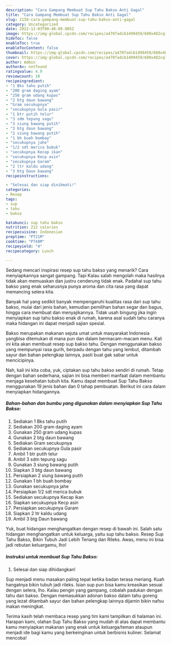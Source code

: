 ```yaml
---
description: "Cara Gampang Membuat Sup Tahu Bakso Anti Gagal"
title: "Cara Gampang Membuat Sup Tahu Bakso Anti Gagal"
slug: 2158-cara-gampang-membuat-sup-tahu-bakso-anti-gagal
category: Uncategorized
date: 2022-12-03T00:48:09.005Z
image: https://img-global.cpcdn.com/recipes/a470fadcb1499459/680x482cq70/sup-tahu-bakso-foto-resep-utama.jpg
hideToc: false
enableToc: true
enableTocContent: false
thumbnail: https://img-global.cpcdn.com/recipes/a470fadcb1499459/680x482cq70/sup-tahu-bakso-foto-resep-utama.jpg
cover: https://img-global.cpcdn.com/recipes/a470fadcb1499459/680x482cq70/sup-tahu-bakso-foto-resep-utama.jpg
author: Admin
authorAv: notfound
ratingvalue: 4.9
reviewcount: 10
recipeingredient:
- "1 Bks tahu putih"
- "200 gram daging ayam"
- "250 gram udang kupas"
- "2 btg daun bawang"
- "Gram secukupnya"
- "secukupnya Gula pasir"
- "1 btr putih telur"
- "3 sdm tepung sagu"
- "3 siung bawang putih"
- "3 btg daun bawang"
- "2 siung bawang putih"
- "1 bh buah bombay"
- "secukupnya jahe"
- "1/2 sdt merica bubuk"
- "secukupnya Kecap ikan"
- "secukupnya Kecp asin"
- "secukupnya Garam"
- "2 ltr kaldu udang"
- "3 btg Daun bawang"
recipeinstructions:

- "Selesai dan siap dinikmati!"
categories:
- Resep
tags:
- sup
- tahu
- bakso

katakunci: sup tahu bakso 
nutrition: 212 calories
recipecuisine: Indonesian
preptime: "PT21M"
cooktime: "PT48M"
recipeyield: "4"
recipecategory: Lunch

---
```



Sedang mencari inspirasi resep sup tahu bakso yang menarik? Cara menyiapkannya sangat gampang. Tapi Kalau salah mengolah maka hasilnya tidak akan memuaskan dan justru cenderung tidak enak. Padahal sup tahu bakso yang enak seharusnya punya aroma dan cita rasa yang dapat memancing selera kita.


Banyak hal yang sedikit banyak mempengaruhi kualitas rasa dari sup tahu bakso, mulai dari jenis bahan, kemudian pemilihan bahan segar dan bagus, hingga cara membuat dan menyajikannya. Tidak usah bingung jika ingin menyiapkan sup tahu bakso enak di rumah, karena asal sudah tahu caranya maka hidangan ini dapat menjadi sajian spesial.

Bakso merupakan makanan sejuta umat untuk masyarakat Indonesia yangbisa ditemukan di mana pun dan dalam bermacam-macam menu. Kali ini kita akan membuat resep sup bakso tahu. Dengan menggunakan bakso yang mempunyai rasa gurih, berpadu dengan tahu yang lembut, ditambah sayur dan bahan pelengkap lainnya, pasti buat gak sabar untuk mencicipinya.


Nah, kali ini kita coba, yuk, ciptakan sup tahu bakso sendiri di rumah. Tetap dengan bahan sederhana, sajian ini bisa memberi manfaat dalam membantu menjaga kesehatan tubuh kita. Kamu dapat membuat Sup Tahu Bakso menggunakan 19 jenis bahan dan 0 tahap pembuatan. Berikut ini cara dalam menyiapkan hidangannya.

<!--inarticleads1-->

##### Bahan-bahan dan bumbu yang digunakan dalam menyiapkan Sup Tahu Bakso:

1. Sediakan 1 Bks tahu putih
1. Sediakan 200 gram daging ayam
1. Gunakan 250 gram udang kupas
1. Gunakan 2 btg daun bawang
1. Sediakan Gram secukupnya
1. Sediakan secukupnya Gula pasir
1. Ambil 1 btr putih telur
1. Ambil 3 sdm tepung sagu
1. Gunakan 3 siung bawang putih
1. Siapkan 3 btg daun bawang
1. Persiapkan 2 siung bawang putih
1. Gunakan 1 bh buah bombay
1. Gunakan secukupnya jahe
1. Persiapkan 1/2 sdt merica bubuk
1. Sediakan secukupnya Kecap ikan
1. Siapkan secukupnya Kecp asin
1. Persiapkan secukupnya Garam
1. Siapkan 2 ltr kaldu udang
1. Ambil 3 btg Daun bawang


Yuk, buat hidangan menghangatkan dengan resep di bawah ini. Salah satu hidangan menghangatkan untuk keluarga, yaitu sup tahu bakso. Resep Sup Tahu Bakso, Bikin Tubuh Jadi Lebih Tenang dan Rileks. Awas, menu ini bisa jadi rebutan keluargamu, lho! 

<!--inarticleads2-->

##### Instruksi untuk membuat Sup Tahu Bakso:


1. Selesai dan siap dihidangkan!

Sup menjadi menu masakan paling tepat ketika badan terasa meriang. Kuah hangatnya bikin tubuh jadi rileks. Isian sup pun bisa kamu kreasikan sesuai dengan selera, lho. Kalau pengin yang gampang, cobalah padukan dengan tahu dan bakso. Dengan memasukkan adonan bakso dalam tahu goreng yang lezat ditambah sayur dan bahan pelengkap lainnya dijamin bikin nafsu makan meningkat. 

Terima kasih telah membaca resep yang tim kami tampilkan di halaman ini. Harapan kami, olahan Sup Tahu Bakso yang mudah di atas dapat membantu kamu menyiapkan makanan yang enak untuk keluarga/teman ataupun menjadi ide bagi kamu yang berkeinginan untuk berbisnis kuliner. Selamat mencoba!
